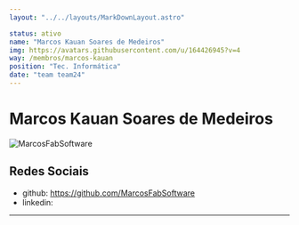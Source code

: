 ```yaml
---
layout: "../../layouts/MarkDownLayout.astro"

status: ativo
name: "Marcos Kauan Soares de Medeiros"
img: https://avatars.githubusercontent.com/u/164426945?v=4
way: /membros/marcos-kauan
position: "Tec. Informática"
date: "team team24"
---
```


# Marcos Kauan Soares de Medeiros

![MarcosFabSoftware](https://avatars.githubusercontent.com/u/164426945?v=4)

## Redes Sociais
- github: https://github.com/MarcosFabSoftware
- linkedin:
***